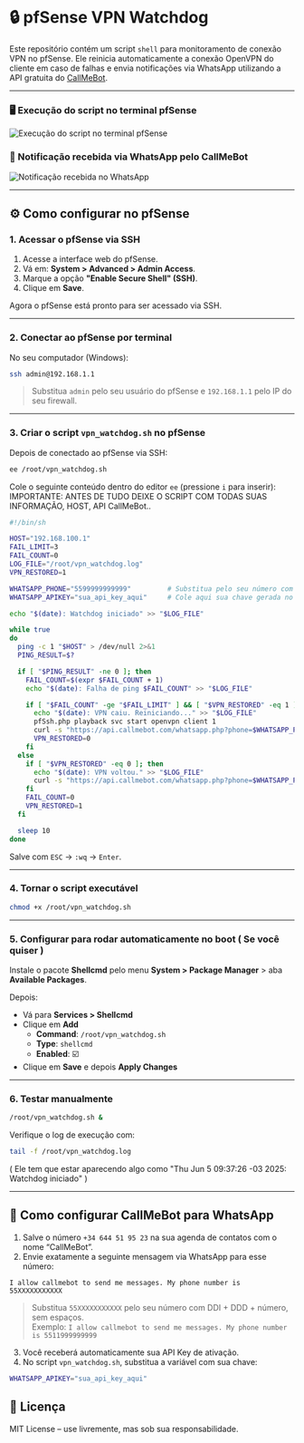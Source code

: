 
# 🔒 pfSense VPN Watchdog

Este repositório contém um script `shell` para monitoramento de conexão VPN no pfSense. Ele reinicia automaticamente a conexão OpenVPN do cliente em caso de falhas e envia notificações via WhatsApp utilizando a API gratuita do [CallMeBot](https://www.callmebot.com/).

---

### 🖥️ Execução do script no terminal pfSense
![Execução do script no terminal pfSense](https://github.com/user-attachments/assets/54f7baa4-1eff-44ed-a024-099de245aee9)

### 📲 Notificação recebida via WhatsApp pelo CallMeBot
![Notificação recebida no WhatsApp](https://github.com/user-attachments/assets/1c03a78c-1a3b-474c-b9ed-e344f2216911)

---

## ⚙️ Como configurar no pfSense

### 1. Acessar o pfSense via SSH

1. Acesse a interface web do pfSense.
2. Vá em: **System > Advanced > Admin Access**.
3. Marque a opção **"Enable Secure Shell" (SSH)**.
4. Clique em **Save**.

Agora o pfSense está pronto para ser acessado via SSH.

---

### 2. Conectar ao pfSense por terminal

No seu computador (Windows):

```bash
ssh admin@192.168.1.1
```

> Substitua `admin` pelo seu usuário do pfSense e `192.168.1.1` pelo IP do seu firewall.

---

### 3. Criar o script `vpn_watchdog.sh` no pfSense

Depois de conectado ao pfSense via SSH:

```bash
ee /root/vpn_watchdog.sh
```

Cole o seguinte conteúdo dentro do editor `ee` (pressione `i` para inserir):
IMPORTANTE: ANTES DE TUDO DEIXE O SCRIPT COM TODAS SUAS INFORMAÇÃO, HOST, API CallMeBot..

```sh
#!/bin/sh

HOST="192.168.100.1"
FAIL_LIMIT=3
FAIL_COUNT=0
LOG_FILE="/root/vpn_watchdog.log"
VPN_RESTORED=1

WHATSAPP_PHONE="5599999999999"         # Substitua pelo seu número com DDI
WHATSAPP_APIKEY="sua_api_key_aqui"     # Cole aqui sua chave gerada no CallMeBot

echo "$(date): Watchdog iniciado" >> "$LOG_FILE"

while true
do
  ping -c 1 "$HOST" > /dev/null 2>&1
  PING_RESULT=$?

  if [ "$PING_RESULT" -ne 0 ]; then
    FAIL_COUNT=$(expr $FAIL_COUNT + 1)
    echo "$(date): Falha de ping $FAIL_COUNT" >> "$LOG_FILE"

    if [ "$FAIL_COUNT" -ge "$FAIL_LIMIT" ] && [ "$VPN_RESTORED" -eq 1 ]; then
      echo "$(date): VPN caiu. Reiniciando..." >> "$LOG_FILE"
      pfSsh.php playback svc start openvpn client 1
      curl -s "https://api.callmebot.com/whatsapp.php?phone=$WHATSAPP_PHONE&text=⚠️+Falha+na+VPN,+reiniciando...&apikey=$WHATSAPP_APIKEY" > /dev/null
      VPN_RESTORED=0
    fi
  else
    if [ "$VPN_RESTORED" -eq 0 ]; then
      echo "$(date): VPN voltou." >> "$LOG_FILE"
      curl -s "https://api.callmebot.com/whatsapp.php?phone=$WHATSAPP_PHONE&text=✅+VPN+restaurada+com+sucesso&apikey=$WHATSAPP_APIKEY" > /dev/null
    fi
    FAIL_COUNT=0
    VPN_RESTORED=1
  fi

  sleep 10
done
```

Salve com `ESC` → `:wq` → `Enter`.

---

### 4. Tornar o script executável

```bash
chmod +x /root/vpn_watchdog.sh
```

---

### 5. Configurar para rodar automaticamente no boot ( Se você quiser ) 

Instale o pacote **Shellcmd** pelo menu **System > Package Manager** > aba **Available Packages**.

Depois:

- Vá para **Services > Shellcmd**
- Clique em **Add**
  - **Command**: `/root/vpn_watchdog.sh`
  - **Type**: `shellcmd`
  - **Enabled**: ☑️
- Clique em **Save** e depois **Apply Changes**

---

### 6. Testar manualmente

```bash
/root/vpn_watchdog.sh &
```

Verifique o log de execução com:

```bash
tail -f /root/vpn_watchdog.log
```
( Ele tem que estar aparecendo algo como "Thu Jun  5 09:37:26 -03 2025: Watchdog iniciado" )

---

## 📲 Como configurar CallMeBot para WhatsApp

1. Salve o número `+34 644 51 95 23` na sua agenda de contatos com o nome “CallMeBot”.
2. Envie exatamente a seguinte mensagem via WhatsApp para esse número:

```
I allow callmebot to send me messages. My phone number is 55XXXXXXXXXXX
```

> Substitua `55XXXXXXXXXXX` pelo seu número com DDI + DDD + número, sem espaços.  
> Exemplo: `I allow callmebot to send me messages. My phone number is 5511999999999`

3. Você receberá automaticamente sua API Key de ativação.
4. No script `vpn_watchdog.sh`, substitua a variável com sua chave:

```sh
WHATSAPP_APIKEY="sua_api_key_aqui"
```

## 📄 Licença

MIT License – use livremente, mas sob sua responsabilidade.
